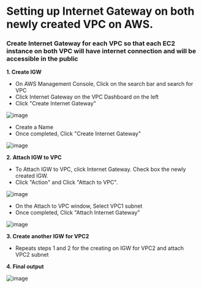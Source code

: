 #  Setting up Internet Gateway on both newly created VPC on AWS. 

### Create Internet Gateway for each VPC so that each EC2 instance on both VPC will have internet connection and will be accessible in the public

**1. Create IGW**
  - On AWS Management Console, Click on the search bar and search for VPC
  - Click Internet Gateway on the VPC Dashboard on the left
  - Click "Create Internet Gateway"
    
  ![image](https://github.com/JRTugs/DevOps-CI-CD-on-AWS-EC2-instance/assets/29426766/13bf9aa9-b8ab-4639-a1c6-94759c4c57a3)

  - Create a Name
  - Once completed, Click "Create Internet Gateway"
    
  ![image](https://github.com/JRTugs/DevOps-CI-CD-on-AWS-EC2-instance/assets/29426766/f8ee4482-705f-4b5f-936a-d8b14e2fd91c)

**2. Attach IGW to VPC**

  - To Attach IGW to VPC, click Internet Gateway. Check box the newly created IGW.
  - Click "Action" and Click "Attach to VPC".

  ![image](https://github.com/JRTugs/DevOps-CI-CD-on-AWS-EC2-instance/assets/29426766/b2ad767f-54fa-4de0-a09a-4c162f7d5c6b)

  - On the Attach to VPC window, Select VPC1 subnet
  - Once completed, Click "Attach Internet Gateway"

  ![image](https://github.com/JRTugs/DevOps-CI-CD-on-AWS-EC2-instance/assets/29426766/053f235a-dbb5-450e-ac77-da38d26b625e)

**3. Create another IGW for VPC2**

  - Repeats steps 1 and 2 for the creating on IGW for VPC2 and attach VPC2 subnet

**4. Final output**

  ![image](https://github.com/JRTugs/DevOps-CI-CD-on-AWS-EC2-instance/assets/29426766/3ec8da92-8a01-4d05-8e6b-32e0b4530b56)
